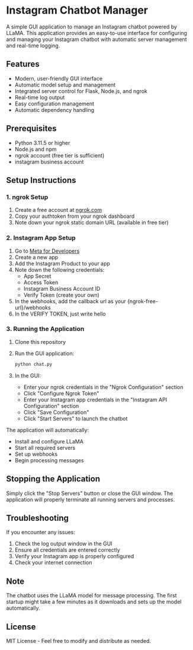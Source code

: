 # Instagram Chatbot Manager

A simple GUI application to manage an Instagram chatbot powered by LLaMA. This application provides an easy-to-use interface for configuring and managing your Instagram chatbot with automatic server management and real-time logging.

## Features

- Modern, user-friendly GUI interface
- Automatic model setup and management
- Integrated server control for Flask, Node.js, and ngrok
- Real-time log output
- Easy configuration management
- Automatic dependency handling

## Prerequisites

- Python 3.11.5 or higher
- Node.js and npm
- ngrok account (free tier is sufficient)
- instagram business account 

## Setup Instructions


### 1. ngrok Setup

1. Create a free account at [ngrok.com](https://ngrok.com)
2. Copy your authtoken from your ngrok dashboard
3. Note down your ngrok static domain URL (available in free tier)

### 2. Instagram App Setup

1. Go to [Meta for Developers](https://developers.facebook.com)
2. Create a new app
3. Add the Instagram Product to your app
4. Note down the following credentials:
   - App Secret
   - Access Token
   - Instagram Business Account ID
   - Verify Token (create your own)
5. In the webhooks, add the callback url as your {ngrok-free-url}/webhooks
6. In the VERIFY TOKEN, just write hello


### 3. Running the Application

1. Clone this repository
2. Run the GUI application:
   ```bash
   python chat.py
   ```

3. In the GUI:
   - Enter your ngrok credentials in the "Ngrok Configuration" section
   - Click "Configure Ngrok Token"
   - Enter your Instagram app credentials in the "Instagram API Configuration" section
   - Click "Save Configuration"
   - Click "Start Servers" to launch the chatbot

The application will automatically:
- Install and configure LLaMA
- Start all required servers
- Set up webhooks
- Begin processing messages

## Stopping the Application

Simply click the "Stop Servers" button or close the GUI window. The application will properly terminate all running servers and processes.

## Troubleshooting

If you encounter any issues:
1. Check the log output window in the GUI
2. Ensure all credentials are entered correctly
3. Verify your Instagram app is properly configured
4. Check your internet connection

## Note

The chatbot uses the LLaMA model for message processing. The first startup might take a few minutes as it downloads and sets up the model automatically.

## License

MIT License - Feel free to modify and distribute as needed.